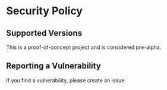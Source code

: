 # Security Policy

## Supported Versions

This is a proof-of-concept project and is considered pre-alpha.

## Reporting a Vulnerability

If you find a vulnerability, please create an issue.
